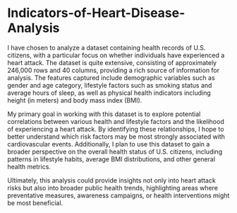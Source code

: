 # Indicators-of-Heart-Disease-Analysis

I have chosen to analyze a dataset containing health records of U.S. citizens, with a particular focus on whether individuals have experienced a heart attack. The dataset is quite extensive, consisting of approximately 246,000 rows and 40 columns, providing a rich source of information for analysis. The features captured include demographic variables such as gender and age category, lifestyle factors such as smoking status and average hours of sleep, as well as physical health indicators including height (in meters) and body mass index (BMI).

My primary goal in working with this dataset is to explore potential correlations between various health and lifestyle factors and the likelihood of experiencing a heart attack. By identifying these relationships, I hope to better understand which risk factors may be most strongly associated with cardiovascular events. Additionally, I plan to use this dataset to gain a broader perspective on the overall health status of U.S. citizens, including patterns in lifestyle habits, average BMI distributions, and other general health metrics.

Ultimately, this analysis could provide insights not only into heart attack risks but also into broader public health trends, highlighting areas where preventative measures, awareness campaigns, or health interventions might be most beneficial.
